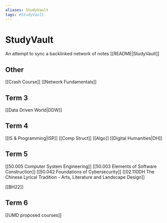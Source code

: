```yaml
---
aliases: StudyVault
tags: #StudyVault
---
```

# StudyVault
 An attempt to sync a backlinked network of notes
[[README|StudyVault]]

## Other
[[Crash Course]]
[[Network Fundamentals]]

## Term 3
[[Data Driven World|DDW]]

## Term 4
[[IS & Programming|ISP]]
[[Comp Struct]]
[[Algo]]
[[Digital Humanities|DH]]

## Term 5
[[50.005 Computer System Engineering]]
[[50.003 Elements of Software Construction]]
[[50.042 Foundations of Cybersecurity]]
[[02.110DH The Chinese Lyrical Tradition - Arts, Literature and Landscape Design]]

[[BH22]]

## Term 6
[[UMD proposed courses]]